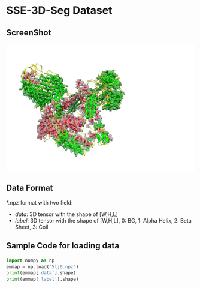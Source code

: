 # SSE-3D-Seg Dataset

## ScreenShot


![all](image3.png)


## Data Format

\*.npz format with two field:
 - *data*: 3D tensor with the shape of [W,H,L]
 - *label*: 3D tensor with the shape of [W,H,L], 
    0: BG, 1: Alpha Helix, 2: Beta Sheet, 3: Coil
 
## Sample Code for loading data   

```python
import numpy as np
emmap = np.load("5lj0.npz")
print(emmap['data'].shape)
print(emmap['label'].shape)
```

